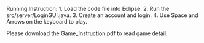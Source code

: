 Running Instruction:
	1. Load the code file into Eclipse.
	2. Run the src/server/LoginGUI.java.
	3. Create an account and login.
	4. Use Space and Arrows on the keyboard to play.

Please download the Game_Instruction.pdf to read game detail.